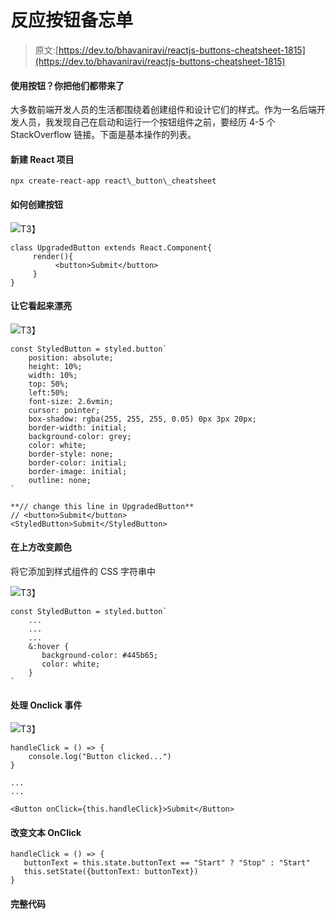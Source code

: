# 反应按钮备忘单

> 原文:[https://dev.to/bhavaniravi/reactjs-buttons-cheatsheet-1815](https://dev.to/bhavaniravi/reactjs-buttons-cheatsheet-1815)

#### [](#using-buttons-you-got-them-all-here)使用按钮？你把他们都带来了

大多数前端开发人员的生活都围绕着创建组件和设计它们的样式。作为一名后端开发人员，我发现自己在启动和运行一个按钮组件之前，要经历 4-5 个 StackOverflow 链接。下面是基本操作的列表。

#### [](#create-new-react-project)新建 React 项目

```
npx create-react-app react\_button\_cheatsheet 
```

#### [](#how-to-create-a-button)如何创建按钮

[![](../Images/2e9cc5f8e5b07a4df4ae88ccc080dc2c.png)](https://res.cloudinary.com/practicaldev/image/fetch/s--p1twOAUe--/c_limit%2Cf_auto%2Cfl_progressive%2Cq_auto%2Cw_880/https://cdn-images-1.medium.com/max/123/1%2ANH16OMNwflX1mvEJiBEmXA.png)T3】

```
class UpgradedButton extends React.Component{
     render(){
          <button>Submit</button>
     }
} 
```

#### [](#make-it-look-pretty)让它看起来漂亮

[![](../Images/228f82203501c0e69c71d1139f9b7b4d.png)](https://res.cloudinary.com/practicaldev/image/fetch/s--wTThW5Vy--/c_limit%2Cf_auto%2Cfl_progressive%2Cq_auto%2Cw_880/https://cdn-images-1.medium.com/max/270/1%2AjOvomCaEfQ158lLGUxtIkA.png)T3】

```
const StyledButton = styled.button`
    position: absolute;
    height: 10%;
    width: 10%;
    top: 50%;
    left:50%;
    font-size: 2.6vmin;
    cursor: pointer;
    box-shadow: rgba(255, 255, 255, 0.05) 0px 3px 20px;
    border-width: initial;
    background-color: grey;
    color: white;
    border-style: none;
    border-color: initial;
    border-image: initial;
    outline: none;
`

**// change this line in UpgradedButton**  
// <button>Submit</button>
<StyledButton>Submit</StyledButton> 
```

#### [](#change-color-onhover)在上方改变颜色

将它添加到样式组件的 CSS 字符串中

[![](../Images/8829f069eeaeb7147024ed9136fad4b8.png)](https://res.cloudinary.com/practicaldev/image/fetch/s--5aT0TqoK--/c_limit%2Cf_auto%2Cfl_progressive%2Cq_auto%2Cw_880/https://cdn-images-1.medium.com/max/306/1%2AgBVcIyGdJZKyqulwfMRQkw.png)T3】

```
const StyledButton = styled.button`
    ...
    ...
    ...
    &:hover {
       background-color: #445b65;
       color: white;
    }
` 
```

#### [](#handle-onclick-event)处理 Onclick 事件

[![](../Images/471f6642b4eced6064f34dffa4b613c3.png)](https://res.cloudinary.com/practicaldev/image/fetch/s--lRSR9yf1--/c_limit%2Cf_auto%2Cfl_progressive%2Cq_auto%2Cw_880/https://cdn-images-1.medium.com/max/397/1%2AvT7KSBiLDLEIRD5K-UMFKg.png)T3】

```
handleClick = () => {
    console.log("Button clicked...")
}

...
...

<Button onClick={this.handleClick}>Submit</Button> 
```

#### [](#change-text-onclick)改变文本 OnClick

```
handleClick = () => {
   buttonText = this.state.buttonText == "Start" ? "Stop" : "Start"      
   this.setState({buttonText: buttonText})
} 
```

#### [](#the-complete-code)完整代码